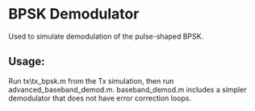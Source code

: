 # BPSK Demodulator
Used to simulate demodulation of the pulse-shaped BPSK.

## Usage:
Run tx\tx_bpsk.m from the Tx simulation, then run advanced_baseband_demod.m. baseband_demod.m includes a simpler demodulator that does not have error correction loops.
